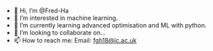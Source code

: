- 👋 Hi, I’m @Fred-Ha
- 👀 I’m interested in machine learning.
- 🌱 I’m currently learning advanced optimisation and ML with python.
- 💞️ I’m looking to collaborate on...
- 📫 How to reach me:
      Email: fgh18@ic.ac.uk

<!---
Fred-Ha/Fred-Ha is a ✨ special ✨ repository because its `README.md` (this file) appears on your GitHub profile.
You can click the Preview link to take a look at your changes.
--->
